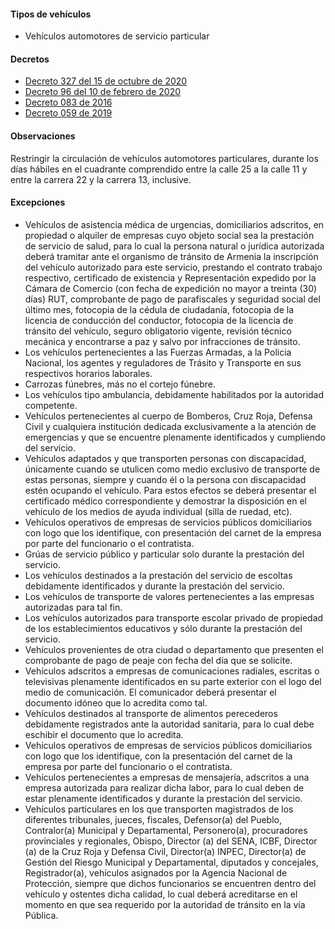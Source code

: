 #### Tipos de vehículos

- Vehículos automotores de servicio particular

#### Decretos

- [Decreto 327 del 15 de octubre de 2020](https://www.armenia.gov.co/wp-content/uploads/2020/10/decreto_327_transito.pdf)
- [Decreto 96 del 10 de febrero de 2020](https://armenia.gov.co/wp-content/uploads/2020/2/GACETA_MUNICIPAL_2349-_FEBRERO_10_DE_2020.pdf)
- [Decreto 083 de 2016](/armenia/decreto-083-de-2016.pdf)
- [Decreto 059 de 2019](/armenia/decreto-059-de-2019.pdf)

#### Observaciones

Restringir la circulación de vehículos automotores particulares, durante los días hábiles en el cuadrante comprendido entre la calle 25 a la calle 11 y entre la carrera 22 y la carrera 13, inclusive.

#### Excepciones

- Vehículos de asistencia médica de urgencias, domiciliarios adscritos, en propiedad o alquiler de empresas cuyo objeto social sea la prestación de servicio de salud, para lo cual la persona natural o jurídica autorizada deberá tramitar ante el organismo de tránsito de Armenia la inscripción del vehículo autorizado para este servicio, prestando el contrato trabajo respectivo, certificado de existencia y Representación expedido por la Cámara de Comercio (con fecha de expedición no mayor a treinta (30) días) RUT, comprobante de pago de parafiscales y seguridad social del último mes, fotocopia de la cédula de ciudadanía, fotocopia de la licencia de conducción del conductor, fotocopia de la licencia de tránsito del vehículo, seguro obligatorio vigente, revisión técnico mecánica y encontrarse a paz y salvo por infracciones de tránsito.
- Los vehículos pertenecientes a las Fuerzas Armadas, a la Policia Nacional, los agentes y reguladores de Trásito y Transporte en sus respectivos horarios laborales.
- Carrozas fúnebres, más no el cortejo fúnebre.
- Los vehículos tipo ambulancia, debidamente habilitados por la autoridad competente.
- Vehículos pertenecientes al cuerpo de Bomberos, Cruz Roja, Defensa Civil y cualquiera institución dedicada exclusivamente a la atención de emergencias y que se encuentre plenamente identificados y cumpliendo del servicio.
- Vehículos adaptados y que transporten personas con discapacidad, únicamente cuando se utulicen como medio exclusivo de transporte de estas personas, siempre y cuando él o la persona con discapacidad estén ocupando el vehículo. Para estos efectos se deberá presentar el certificado médico correspondiente y demostrar la disposición en el vehículo de los medios de ayuda individual (silla de ruedad, etc).
- Vehículos operativos de empresas de servicios públicos domiciliarios con logo que los identifique, con presentación del carnet de la empresa por parte del funcionario o el contratista.
- Grúas de servicio público y particular solo durante la prestación del servicio.
- Los vehículos destinados a la prestación del servicio de escoltas debidamente identificados y durante la prestación del servicio.
- Los vehículos de transporte de valores pertenecientes a las empresas autorizadas para tal fin.
- Los vehículos autorizados para transporte escolar privado de propiedad de los establecimientos educativos y sólo durante la prestación del servicio.
- Vehículos provenientes de otra ciudad o departamento que presenten el comprobante de pago de peaje con fecha del día que se solicite.
- Vehículos adscritos a empresas de comunicaciones radiales, escritas o televisivas plenamente identificados en su parte exterior con el logo del medio de comunicación. El comunicador deberá presentar el documento idóneo que lo acredita como tal.
- Vehículos destinados al transporte de alimentos perecederos debidamente registrados ante la autoridad sanitaria, para lo cual debe eschibir el documento que lo acredita.
- Vehículos operativos de empresas de servicios públicos domiciliarios con logo que los identifique, con la presentación del carnet de la empresa por parte del funcionario o el contratista.
- Vehículos pertenecientes a empresas de mensajería, adscritos a una empresa autorizada para realizar dicha labor, para lo cual deben de estar plenamente identificados y durante la prestación del servicio.
- Vehículos particulares en los que transporten magistrados de los diferentes tribunales, jueces, fiscales, Defensor(a) del Pueblo, Contralor(a) Municipal y Departamental, Personero(a), procuradores provinciales y regionales, Obispo, Director (a) del SENA, ICBF, Director (a) de la Cruz Roja y Defensa Civil, Director(a) INPEC, Director(a) de Gestión del Riesgo Municipal y Departamental, diputados y concejales, Registrador(a), vehículos asignados por la Agencia Nacional de Protección, siempre que dichos funcionarios se encuentren dentro del vehículo y ostentes dicha calidad, lo cual deberá acreditarse en el momento en que sea requerido por la autoridad de tránsito en la vía Pública.
